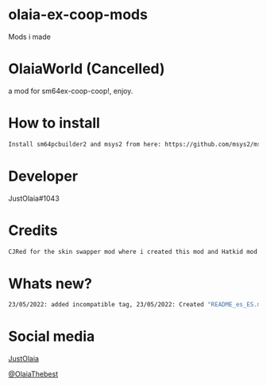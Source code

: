# olaia-ex-coop-mods
Mods i made

# OlaiaWorld (Cancelled)
a mod for sm64ex-coop-coop!, enjoy.
# How to install
```sh
Install sm64pcbuilder2 and msys2 from here: https://github.com/msys2/msys2-installer/releases, https://sm64pc.info/sm64pcbuilder2/, download the sm64ex-coop-coop repo, extract the zip and drop the folder "olaiaworld" in sm64ex-coop-coop/mods (if you want to use the mod with a compiled version then drop the folder in sm64ex-coop-coop/build/us_pc/mods, and the other thing to do is optional), compile with external data then done!
```
# Developer
JustOlaia#1043
# Credits
```sh
CJRed for the skin swapper mod where i created this mod and Hatkid mod for the old moveset (and for the almost released glitchy olaiaworld), Altiami for the star heal mod used in olaiaworld v5
```
# Whats new?
```sh
23/05/2022: added incompatible tag, 23/05/2022: Created "README_es_ES.md" as a spanish translation, 26/05/2022 Added zax as a character due to a request he made
```
# Social media
[JustOlaia](https://www.youtube.com/channel/UCjzGDyLB_OSVZaRwDDCMaSw)

[@OlaiaThebest](https://twitter.com/OlaiaThebest)

